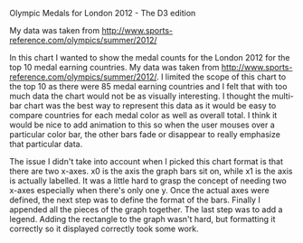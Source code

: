 Olympic Medals for London 2012 - The D3 edition

My data was taken from http://www.sports-reference.com/olympics/summer/2012/

In this chart I wanted to show the medal counts for the London 2012 for the top 10 medal earning countries. My data was taken from http://www.sports-reference.com/olympics/summer/2012/. I limited the scope of this chart to the top 10 as there were 85 medal earning countries and I felt that with too much data the chart would not be as visually interesting. I thought the multi-bar chart was the best way to represent this data as it would be easy to compare countries for each medal color as well as overall total. I think it would be nice to add animation to this so when the user mouses over a particular color bar, the other bars fade or disappear to really emphasize that particular data.

The issue I didn't take into account when I picked this chart format is that there are two x-axes. x0 is the axis the graph bars sit on, while x1 is the axis is actually labelled. It was a little hard to grasp the concept of needing two x-axes especially when there's only one y. Once the actual axes were defined, the next step was to define the format of the bars. Finally I appended all the pieces of the graph together. The last step was to add a legend. Adding the rectangle to the graph wasn't hard, but formatting it correctly so it displayed correctly took some work.
